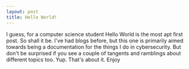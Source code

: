 ```yaml
---
layout: post
title: Hello World!
---
```


I guess, for a computer science student Hello World is the most apt first post. So shall it be. I've had blogs before, but this one is primarily aimed towards being a documentation for the things I do in cybersecurity. But don't be surprised if you see a couple of tangents and ramblings about different topics too. Yup. That's about it. Enjoy

